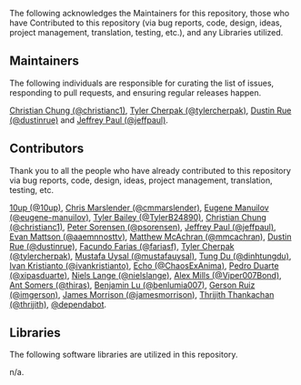 The following acknowledges the Maintainers for this repository, those who have Contributed to this repository (via bug reports, code, design, ideas, project management, translation, testing, etc.), and any Libraries utilized.

## Maintainers

The following individuals are responsible for curating the list of issues, responding to pull requests, and ensuring regular releases happen.

[Christian Chung (@christianc1)](https://github.com/christianc1), [Tyler Cherpak (@tylercherpak)](https://github.com/tylercherpak), [Dustin Rue (@dustinrue)](https://github.com/dustinrue) and [Jeffrey Paul (@jeffpaul)](https://github.com/jeffpaul).

## Contributors

Thank you to all the people who have already contributed to this repository via bug reports, code, design, ideas, project management, translation, testing, etc.

[10up (@10up)](https://github.com/10up), [Chris Marslender (@cmmarslender)](https://github.com/cmmarslender), [Eugene Manuilov (@eugene-manuilov)](https://github.com/eugene-manuilov), [Tyler Bailey (@TylerB24890)](https://github.com/TylerB24890), [Christian Chung (@christianc1)](https://github.com/christianc1), [Peter Sorensen (@psorensen)](https://github.com/psorensen), [Jeffrey Paul (@jeffpaul)](https://github.com/jeffpaul), [Evan Mattson (@aaemnnosttv)](https://github.com/aaemnnosttv), [Matthew McAchran (@mmcachran)](https://github.com/mmcachran), [Dustin Rue (@dustinrue)](https://github.com/dustinrue), [Facundo Farias (@fariasf)](https://github.com/fariasf), [Tyler Cherpak (@tylercherpak)](https://github.com/tylercherpak), [Mustafa Uysal (@mustafauysal)](https://github.com/mustafauysal), [Tung Du (@dinhtungdu)](https://github.com/dinhtungdu), [Ivan Kristianto (@ivankristianto)](https://github.com/ivankristianto), [Echo (@ChaosExAnima)](https://github.com/ChaosExAnima), [Pedro Duarte (@xipasduarte)](https://github.com/xipasduarte), [Niels Lange (@nielslange)](https://github.com/nielslange), [Alex Mills (@Viper007Bond)](https://github.com/Viper007Bond), [Ant Somers (@thiras)](https://github.com/thiras), [Benjamin Lu (@benlumia007)](https://github.com/benlumia007), [Gerson Ruiz (@imgerson)](https://github.com/imgerson), [James Morrison (@jamesmorrison)](https://github.com/jamesmorrison), [Thrijith Thankachan (@thrijith)](https://github.com/thrijith), [@dependabot](https://github.com/apps/dependabot).

## Libraries

The following software libraries are utilized in this repository.

n/a.
